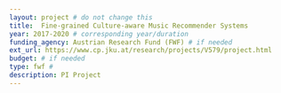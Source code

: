 ```yaml
---
layout: project # do not change this
title: 	Fine-grained Culture-aware Music Recommender Systems
year: 2017-2020	# corresponding year/duration
funding_agency: Austrian Research Fund (FWF) # if needed
ext_url: https://www.cp.jku.at/research/projects/V579/project.html
budget: # if needed
type: fwf #
description: PI Project
---
```

